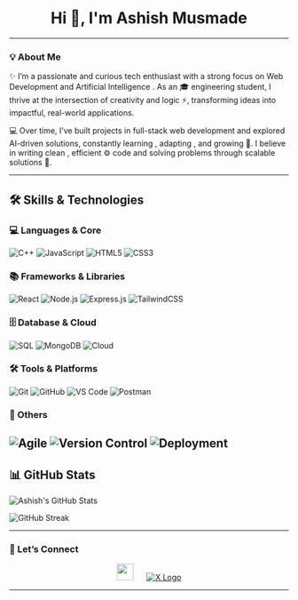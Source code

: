 <!---- HEADER / HERO ---->
<h1 align="center">Hi 👋, I'm Ashish Musmade</h1>



---

### 💡 About Me

✨ I’m a passionate and curious tech enthusiast with a strong focus on Web Development and  Artificial Intelligence . As an 🎓 engineering student, I thrive at the intersection of creativity and logic ⚡, transforming ideas into impactful, real-world applications.

💻 Over time, I’ve built projects in full-stack web development and explored AI-driven solutions, constantly learning , adapting , and growing 🌱. I believe in writing clean , efficient ⚙️ code and solving problems through scalable solutions 🚀.

---

## 🛠️ Skills & Technologies  

### 💻 Languages & Core  
![C++](https://img.shields.io/badge/C++-00599C?style=for-the-badge&logo=cplusplus&logoColor=white) 
![JavaScript](https://img.shields.io/badge/JavaScript-F7DF1E?style=for-the-badge&logo=javascript&logoColor=black) 
![HTML5](https://img.shields.io/badge/HTML5-E34F26?style=for-the-badge&logo=html5&logoColor=white) 
![CSS3](https://img.shields.io/badge/CSS3-1572B6?style=for-the-badge&logo=css3&logoColor=white)  

### 📚 Frameworks & Libraries  
![React](https://img.shields.io/badge/React-20232A?style=for-the-badge&logo=react&logoColor=61DAFB) 
![Node.js](https://img.shields.io/badge/Node.js-339933?style=for-the-badge&logo=nodedotjs&logoColor=white) 
![Express.js](https://img.shields.io/badge/Express.js-404D59?style=for-the-badge) 
![TailwindCSS](https://img.shields.io/badge/Tailwind_CSS-38B2AC?style=for-the-badge&logo=tailwind-css&logoColor=white)  

### 🗄️ Database & Cloud  
![SQL](https://img.shields.io/badge/SQL-003B57?style=for-the-badge&logo=postgresql&logoColor=white) 
![MongoDB](https://img.shields.io/badge/MongoDB-4EA94B?style=for-the-badge&logo=mongodb&logoColor=white) 
![Cloud](https://img.shields.io/badge/Cloud-4285F4?style=for-the-badge&logo=googlecloud&logoColor=white)  

### 🛠️ Tools & Platforms  
![Git](https://img.shields.io/badge/Git-F05033?style=for-the-badge&logo=git&logoColor=white) 
![GitHub](https://img.shields.io/badge/GitHub-181717?style=for-the-badge&logo=github&logoColor=white) 
![VS Code](https://img.shields.io/badge/VS_Code-0078D4?style=for-the-badge&logo=visual-studio-code&logoColor=white) 
![Postman](https://img.shields.io/badge/Postman-FF6C37?style=for-the-badge&logo=postman&logoColor=white)  

### 🔧 Others  
![Agile](https://img.shields.io/badge/Agile-239120?style=for-the-badge&logo=azuredevops&logoColor=white) 
![Version Control](https://img.shields.io/badge/Version_Control-000000?style=for-the-badge&logo=github&logoColor=white) 
![Deployment](https://img.shields.io/badge/Deployment-0A66C2?style=for-the-badge&logo=vercel&logoColor=white)  
---
## 📊 GitHub Stats

![Ashish's GitHub Stats](https://github-readme-stats.vercel.app/api?username=ashishmusmade45&show_icons=true&theme=default&hide_border=false&count_private=true)

![GitHub Streak](https://github-readme-streak-stats.herokuapp.com/?user=ashishmusmade45&theme=default&hide_border=false)




---


### 💬 Let’s Connect

<p align="center">
  <a href="https://linkedin.com/in/ashish-musmade" target="_blank"><img src="https://cdn.jsdelivr.net/gh/devicons/devicon/icons/linkedin/linkedin-original.svg" width="30" /></a>
    &nbsp;&nbsp;&nbsp;&nbsp;
  <a href="https://x.com/MusmadeAsh78292" target="_blank">
  <img src="https://img.shields.io/badge/X-000000?style=for-the-badge&logo=x&logoColor=white" alt="X Logo"/>
</a>

  
</p>

---

